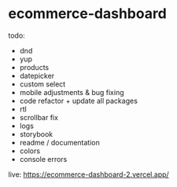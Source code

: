 # ecommerce-dashboard
todo:

- dnd
- yup
- products
- datepicker
- custom select
- mobile adjustments & bug fixing
- code refactor + update all packages
- rtl
- scrollbar fix
- logs
- storybook
- readme / documentation
- colors
- console errors

live: https://ecommerce-dashboard-2.vercel.app/
